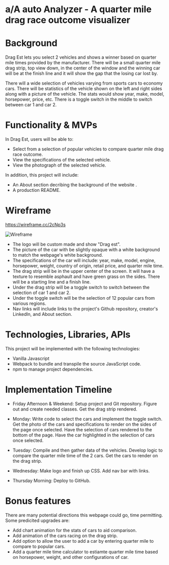 # a/A auto Analyzer - A quarter mile drag race outcome visualizer 

# Background 

Drag Est lets you select 2 vehicles and shows a winner based on quarter mile times provided by the manufacturer. There will be a small quarter mile drag strip, top view down, in the center of the window and the winning car will be at the finish line and it will show the gap that the losing car lost by. 

There will a wide selection of vehicles varying from sports cars to economy cars. There will be statistics of the vehicle shown on the left and right sides along with a picture of the vehicle. The stats would show year, make, model, horsepower, price, etc. There is a toggle switch in the middle to switch between car 1 and car 2.

# Functionality & MVPs

In Drag Est, users will be able to:

- Select from a selection of popular vehicles to compare quarter mile drag race outcome.
- View the specifications of the selected vehicle.
- View the photograph of the selected vehicle.

In addition, this project will include:

- An About section decribing the background of the website .
- A production README.

# Wireframe

https://wireframe.cc/2cNp3s

![Wireframe](../wireframe.png)

- The logo will be custom made and show "Drag est".
- The picture of the car with be slightly opaque with a white background to match the webpage's white background.
- The specifications of the car will include: year, make, model, engine, horsepower, weight, country of origin, retail price, and quarter mile time.  
- The drag strip will be in the upper center of the screen. It will have a texture to resemble asphault and have green grass on the sides. There will be a starting line and a finish line. 
- Under the drag strip will be a toggle switch to switch between the selection of car 1 and car 2. 
- Under the toggle switch will be the selection of 12 popular cars from various regions.
- Nav links will include links to the project's Github repository, creator's LinkedIn, and About section.

# Technologies, Libraries, APIs

This project will be implemented with the following technologies:

- Vanilla Javascript 
- Webpack to bundle and transpile the source JavaScript code.
- npm to manage project dependencies.

# Implementation Timeline

- Friday Afternoon & Weekend: Setup project and Git repository. Figure out and create needed classes. Get the drag strip rendered. 

- Monday: Write code to select the cars and implement the toggle switch. Get the photo of the cars and specifications to render on the sides of the page once selected. Have the selection of cars rendered to the bottom of the page. Have the car highlighted in the selection of cars once selected. 

- Tuesday: Compile and then gather data of the vehicles. Develop logic to compare the quarter mile time of the 2 cars. Get the cars to render on the drag strip. 

- Wednesday: Make logo and finish up CSS. Add nav bar with links. 

- Thursday Morning: Deploy to GitHub. 

# Bonus features

There are many potential directions this webpage could go, time permitting. Some predicited upgrades are:

- Add chart animation for the stats of cars to aid comparison. 
- Add animation of the cars racing on the drag strip. 
- Add option to allow the user to add a car by entering quarter mile to compare to popular cars. 
- Add a quarter mile time calculator to estiamte quarter mile time based on horsepower, weight, and other configurations of car. 
